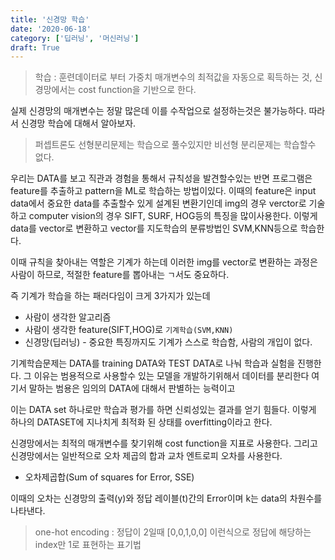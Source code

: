 ```yaml
---
title: '신경망 학습'
date: '2020-06-18'
category: ['딥러닝', '머신러닝']
draft: True
---
```


> 학습 : 훈련데이터로 부터 가중치 매개변수의 최적값을 자동으로 획득하는 것, 신경망에서는 cost function을 기반으로 한다.

실제 신경망의 매개변수는 정말 많은데 이를 수작업으로 설정하는것은 불가능하다.
따라서 신경망 학습에 대해서 알아보자.

> 퍼셉트론도 선형분리문제는 학습으로 풀수있지만 비선형 분리문제는 학습할수 없다.

우리는 DATA를 보고 직관과 경험을 통해서 규칙성을 발견할수있는 반면 프로그램은 feature를 추출하고 pattern을 ML로 학습하는 방법이있다.
이때의 feature은 input data에서 중요한 data를 추출할수 있게 설계된 변환기인데
img의 경우 verctor로 기술하고 computer vision의 경우 SIFT, SURF, HOG등의 특징을 많이사용한다.
이렇게 data를 vector로 변환하고 vector를 지도학습의 분류방법인 SVM,KNN등으로 학습한다.

이때 규칙을 찾아내는 역할은 기계가 하는데 이러한 img를 vector로 변환하는 과정은 사람이 하므로, 적절한 feature를 뽑아내는 ㄱ서도 중요하다.

즉 기계가 학습을 하는 패러다임이 크게 3가지가 있는데

-   사람이 생각한 알고리즘
-   사람이 생각한 feature(SIFT,HOG)로 `기계학습(SVM,KNN)`
-   신경망(딥러닝) - 중요한 특징까지도 기계가 스스로 학습함, 사람의 개입이 없다.

기계학습문제는 DATA를 training DATA와 TEST DATA로 나눠 학습과 실험을 진행한다.
그 이유는 범용적으로 사용할수 있는 모델을 개발하기위해서 데이터를 분리한다
여기서 말하는 범용은 임의의 DATA에 대해서 판별하는 능력이고

이는 DATA set 하나로만 학습과 평가를 하면 신뢰성있는 결과를 얻기 힘들다.
이렇게 하나의 DATASET에 지나치게 최적화 된 상태를 overfitting이라고 한다.

신경망에서는 최적의 매개변수를 찾기위해 cost function을 지표로 사용한다.
그리고 신경망에서는 일반적으로 오차 제곱의 합과 교차 엔트로피 오차를 사용한다.

-   오차제곱합(Sum of squares for Error, SSE)

이때의 오차는 신경망의 출력(y)와 정답 레이블(t)간의 Error이며 k는 data의 차원수를 나타낸다.

> one-hot encoding : 정답이 2일때 [0,0,1,0,0] 이런식으로 정답에 해당하는 index만 1로 표현하는 표기법
